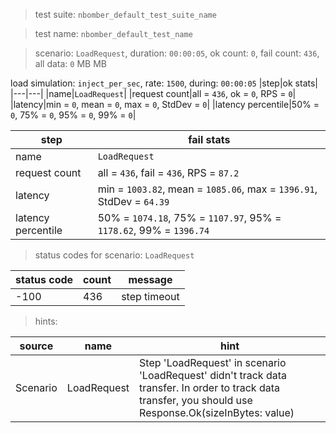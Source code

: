 > test suite: `nbomber_default_test_suite_name`

> test name: `nbomber_default_test_name`

> scenario: `LoadRequest`, duration: `00:00:05`, ok count: `0`, fail count: `436`, all data: `0` MB MB

load simulation: `inject_per_sec`, rate: `1500`, during: `00:00:05`
|step|ok stats|
|---|---|
|name|`LoadRequest`|
|request count|all = `436`, ok = `0`, RPS = `0`|
|latency|min = `0`, mean = `0`, max = `0`, StdDev = `0`|
|latency percentile|50% = `0`, 75% = `0`, 95% = `0`, 99% = `0`|

|step|fail stats|
|---|---|
|name|`LoadRequest`|
|request count|all = `436`, fail = `436`, RPS = `87.2`|
|latency|min = `1003.82`, mean = `1085.06`, max = `1396.91`, StdDev = `64.39`|
|latency percentile|50% = `1074.18`, 75% = `1107.97`, 95% = `1178.62`, 99% = `1396.74`|
> status codes for scenario: `LoadRequest`

|status code|count|message|
|---|---|---|
|-100|436|step timeout|

> hints:

|source|name|hint|
|---|---|---|
|Scenario|LoadRequest|Step 'LoadRequest' in scenario 'LoadRequest' didn't track data transfer. In order to track data transfer, you should use Response.Ok(sizeInBytes: value)|
